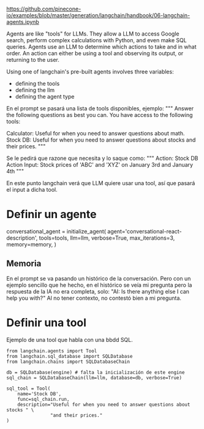 https://github.com/pinecone-io/examples/blob/master/generation/langchain/handbook/06-langchain-agents.ipynb

Agents are like "tools" for LLMs. They allow a LLM to access Google search, perform complex calculations with Python, and even make SQL queries.
Agents use an LLM to determine which actions to take and in what order. An action can either be using a tool and observing its output, or returning to the user.

Using one of langchain's pre-built agents involves three variables:
  - defining the tools
  - defining the llm
  - defining the agent type


En el prompt se pasará una lista de tools disponibles, ejemplo:
"""
Answer the following questions as best you can. You have access to the following tools:

Calculator: Useful for when you need to answer questions about math.
Stock DB: Useful for when you need to answer questions about stocks and their prices.
"""

Se le pedirá que razone que necesita y lo saque como:
"""
Action: Stock DB
Action Input: Stock prices of 'ABC' and 'XYZ' on January 3rd and January 4th
"""

En este punto langchain verá que LLM quiere usar una tool, así que pasará el input a dicha tool.


# Definir un agente
conversational_agent = initialize_agent(
    agent='conversational-react-description',
    tools=tools,
    llm=llm,
    verbose=True,
    max_iterations=3,
    memory=memory,
)


## Memoria
En el prompt se va pasando un histórico de la conversación.
Pero con un ejemplo sencillo que he hecho, en el histórico se veía mi pregunta pero la respuesta de la IA no era completa, solo:
"AI: Is there anything else I can help you with?"
Al no tener contexto, no contestó bien a mi pregunta.


# Definir una tool
Ejemplo de una tool que habla con una bbdd SQL.

```
from langchain.agents import Tool
from langchain.sql_database import SQLDatabase
from langchain.chains import SQLDatabaseChain

db = SQLDatabase(engine) # falta la inicialización de este engine
sql_chain = SQLDatabaseChain(llm=llm, database=db, verbose=True)

sql_tool = Tool(
    name='Stock DB',
    func=sql_chain.run,
    description="Useful for when you need to answer questions about stocks " \
                "and their prices."
)
```
